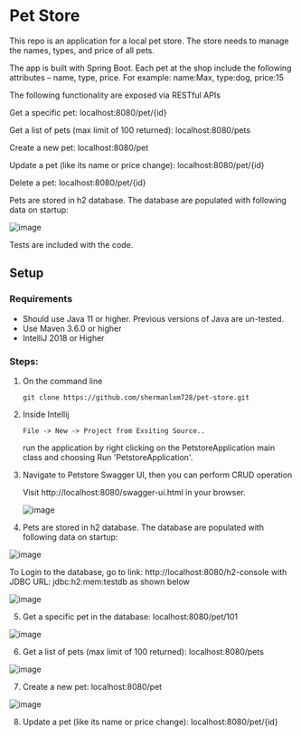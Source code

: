 # Pet Store

This repo is an application for a local pet store. The store needs to manage the names, types, and price of all pets. 

The app is built with Spring Boot. Each pet at the shop include the following attributes – name, type, price. For example: name:Max, type:dog, price:15

The following functionality are exposed via RESTful APIs

Get a specific pet: localhost:8080/pet/{id}

Get a list of pets (max limit of 100 returned): localhost:8080/pets

Create a new pet: localhost:8080/pet

Update a pet (like its name or price change): localhost:8080/pet/{id} 

Delete a pet: localhost:8080/pet/{id}

Pets are stored in h2 database. The database are populated with following data on startup:

![image](https://user-images.githubusercontent.com/86971702/124503302-44416700-dd93-11eb-9a5a-a7d35cae0f01.png)

Tests are included with the code.

## Setup
### Requirements
* Should use Java 11 or higher. Previous versions of Java are un-tested.
* Use Maven 3.6.0 or higher
* IntelliJ 2018 or Higher

### Steps:
1) On the command line
    ```
    git clone https://github.com/shermanlxm728/pet-store.git
    ```
 2) Inside Intellij
     ```
    File -> New -> Project from Exsiting Source..
    ```
    run the application by right clicking on the PetstoreApplication main class and choosing Run 'PetstoreApplication'.
    
3) Navigate to Petstore Swagger UI, then you can perform CRUD operation

    Visit http://localhost:8080/swagger-ui.html in your browser.
    
    ![image](https://user-images.githubusercontent.com/86971702/124506472-b4eb8200-dd99-11eb-9974-2f2f8ac83506.png)

4) Pets are stored in h2 database. The database are populated with following data on startup:

![image](https://user-images.githubusercontent.com/86971702/124503302-44416700-dd93-11eb-9a5a-a7d35cae0f01.png)

To Login to the database, go to link: http://localhost:8080/h2-console with JDBC URL: jdbc:h2:mem:testdb as shown below

![image](https://user-images.githubusercontent.com/86971702/124507498-e1a09900-dd9b-11eb-8beb-9445f7950435.png)


5) Get a specific pet in the database: localhost:8080/pet/101 

![image](https://user-images.githubusercontent.com/86971702/124507784-891dcb80-dd9c-11eb-9a70-e3165f80827b.png)

6) Get a list of pets (max limit of 100 returned): localhost:8080/pets

![image](https://user-images.githubusercontent.com/86971702/124506859-84581800-dd9a-11eb-885c-10b2fe3b830e.png)

7) Create a new pet: localhost:8080/pet

![image](https://user-images.githubusercontent.com/86971702/124506934-b1a4c600-dd9a-11eb-9912-98095b7fc41d.png)

8) Update a pet (like its name or price change): localhost:8080/pet/{id}





